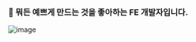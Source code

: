 <!--### Hello Juice World👋-->

### 🌈 뭐든 예쁘게 만드는 것을 좋아하는 FE 개발자입니다.

![image](https://user-images.githubusercontent.com/26542929/89370132-f3f0fd80-d71a-11ea-8df7-dc29dd6c497c.png)



<!--
**yoonjoohye/yoonjoohye** is a ✨ _special_ ✨ repository because its `README.md` (this file) appears on your GitHub profile.

Here are some ideas to get you started:

- 🔭 I’m currently working on ...
- 🌱 I’m currently learning ...
- 👯 I’m looking to collaborate on ...
- 🤔 I’m looking for help with ...
- 💬 Ask me about ...
- 📫 How to reach me: ...
- 😄 Pronouns: ...
- ⚡ Fun fact: ...
-->
